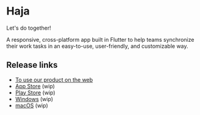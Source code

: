# Haja

Let's do together!

A responsive, cross-platform app built in Flutter to help teams synchronize their work tasks in an easy-to-use, user-friendly, and customizable way.

## Release links

- [To use our product on the web](https://haja-web.vercel.app/)
- [App Store](#) (wip)
- [Play Store](#) (wip)
- [Windows](#) (wip)
- [macOS](#) (wip)
